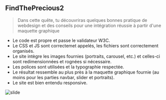 ## FindThePrecious2  

> Dans cette quête, tu découvriras quelques bonnes pratique de webdesign et des conseils pour une intégration réussie à partir d'une maquette graphique  
  
* Le code est propre et passe le validateur W3C.  
* Le CSS et JS sont correctemet appelés, les fichiers sont correctement organisés.  
* Le site intègre les images fournies (portraits, carousel, etc.) et celles-ci sont redimensionnées et rognées si nécessaire.  
* Les polices sont utilisées et la typographie respectée.  
* Le résultat ressemble au plus près à la maquette graphique fournie (au moins pour les parties navbar, slider et portraits).  
* Le site est bien entendu responsive.  

<img class="d-block w-100" src="https://i.goopics.net/eXgl5.png" alt="slide">


